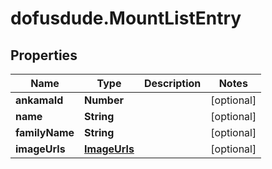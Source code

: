# dofusdude.MountListEntry

## Properties

Name | Type | Description | Notes
------------ | ------------- | ------------- | -------------
**ankamaId** | **Number** |  | [optional] 
**name** | **String** |  | [optional] 
**familyName** | **String** |  | [optional] 
**imageUrls** | [**ImageUrls**](ImageUrls.md) |  | [optional] 


